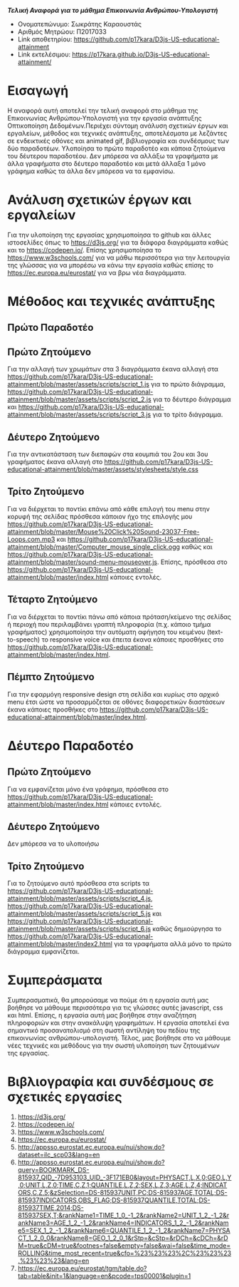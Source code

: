 ***Τελική Αναφορά για το μάθημα Επικοινωνία Ανθρώπου-Υπολογιστή***

* Ονοματεπώνυμο: Σωκράτης Καραουστάς
* Αριθμός Μητρώου: Π2017033
* Link αποθετηρίου: https://github.com/p17kara/D3js-US-educational-attainment
* Link εκτελέσιμου: https://p17kara.github.io/D3js-US-educational-attainment/

# Εισαγωγή
Η αναφορά αυτή αποτελεί την τελική αναφορά στο μάθημα της Επικοινωνίας Ανθρώπου-Υπολογιστή για την εργασία ανάπτυξης Οπτικοποίηση Δεδομένων.Περιέχει σύντομη ανάλυση σχετικών έργων και εργαλείων, μέθοδος και τεχνικές ανάπτυξης, αποτελέσματα με λεζάντες σε ενδεικτικές οθόνες και animated gif, βιβλιογραφία και συνδέσμους των δύο παραδοτέων. Υλοποίησα το πρώτο παραδοτέο και κάποια ζητούμενα του δέυτερου παραδοτέου. Δεν μπόρεσα να αλλάξω τα γραφήματα με άλλα γραφήματα στο δέυτερο παραδοτέο και μετά άλλαξα 1 μόνο γράφημα καθώς τα άλλα δεν μπόρεσα να τα εμφανίσω.

# Ανάλυση σχετικών έργων και εργαλείων
Για την υλοποίηση της εργασίας χρησιμοποίησα το github και άλλες ιστοσελίδες όπως το https://d3js.org/ για τα διάφορα διαγράμματα καθώς και το https://codepen.io/. Επίσης χρησιμοποίησα το https://www.w3schools.com/ για να μάθω περισσότερα για την λειτουργία της γλώσσας για να μπορέσω να κάνω την εργασία καθώς επίσης το https://ec.europa.eu/eurostat/ για να βρω νέα διαγράμματα.

# Μέθοδος και τεχνικές ανάπτυξης
## Πρώτο Παραδοτέο
## Πρώτο Ζητούμενο
Για την αλλαγή των χρωμάτων στα 3 διαγράμματα έκανα αλλαγή στα https://github.com/p17kara/D3js-US-educational-attainment/blob/master/assets/scripts/script_1.js για το πρώτο διάγραμμα, https://github.com/p17kara/D3js-US-educational-attainment/blob/master/assets/scripts/script_2.js για το δέυτερο διάγραμμα και https://github.com/p17kara/D3js-US-educational-attainment/blob/master/assets/scripts/script_3.js για το τρίτο διάγραμμα.


## Δέυτερο Ζητούμενο
Για την αντικατάσταση των διεπαφών στα κουμπιά του 2ου και 3ου γραφήματος έκανα αλλαγή στο https://github.com/p17kara/D3js-US-educational-attainment/blob/master/assets/stylesheets/style.css


## Τρίτο Ζητούμενο
Για να διέρχεται το ποντίκι επάνω από κάθε επιλογή του menu στην κορυφή της σελίδας πρόσθεσα κάποιον ήχο της επιλογής μου https://github.com/p17kara/D3js-US-educational-attainment/blob/master/Mouse%20Click%20Sound-23037-Free-Loops.com.mp3 και https://github.com/p17kara/D3js-US-educational-attainment/blob/master/Computer_mouse_single_click.ogg καθώς και https://github.com/p17kara/D3js-US-educational-attainment/blob/master/sound-menu-mouseover.js. Επίσης, πρόσθεσα στο https://github.com/p17kara/D3js-US-educational-attainment/blob/master/index.html κάποιες εντολές.


## Τέταρτο Ζητούμενο
Για να διέρχεται το ποντίκι πάνω από κάποια πρόταση/κείμενο της σελίδας ή περιοχή που περιλαμβάνει γραπτή πληροφορία (π.χ. κάποιο τμήμα γραφήματος) χρησιμοποίησα την αυτόματη αφήγηση του κειμένου (text-to-speech) το responsive voice και έπειτα έκανα κάποιες προσθήκες στο https://github.com/p17kara/D3js-US-educational-attainment/blob/master/index.html.


## Πέμπτο Ζητούμενο
Για την εφαρμόγη responsive design στη σελίδα και κυρίως στο αρχικό menu έτσι ώστε να προσαρμόζεται σε οθόνες διαφορετικών διαστάσεων έκανα κάποιες προσθήκες στο https://github.com/p17kara/D3js-US-educational-attainment/blob/master/index.html.


# Δέυτερο Παραδοτέο
## Πρώτο Ζητούμενο
Για να εμφανίζεται μόνο ένα γράφημα, πρόσθεσα στο https://github.com/p17kara/D3js-US-educational-attainment/blob/master/index.html κάποιες εντολές.


## Δέυτερο Ζητούμενο
Δεν μπόρεσα να το υλοποιήσω

## Τρίτο Ζητούμενο
Για το ζητούμενο αυτό πρόσθεσα στα scripts τα https://github.com/p17kara/D3js-US-educational-attainment/blob/master/assets/scripts/script_4.js, https://github.com/p17kara/D3js-US-educational-attainment/blob/master/assets/scripts/script_5.js και https://github.com/p17kara/D3js-US-educational-attainment/blob/master/assets/scripts/script_6.js καθώς δημιούργησα το https://github.com/p17kara/D3js-US-educational-attainment/blob/master/index2.html για τα γραφήματα αλλά μόνο το πρώτο διάγραμμα εμφανίζεται.


# Συμπεράσματα
Συμπερασματικά, θα μπορούσαμε να πούμε ότι η εργασία αυτή μας βοήθησε να μάθουμε περισσότερα για τις γλώσσες αυτές javascript, css και html. Επίσης, η εργασία αυτή μας βοήθησε στην αναζήτηση πληροφοριών και στην ανακάλυψη γραφημάτων. Η εργασία αποτελεί ένα σημαντικό προσανατολισμό στη σωστή αντίληψη του πεδίου της επικοινωνίας ανθρώπου-υπολογιστή. Τέλος, μας βοήθησε στο να μάθουμε νέες τεχνικές και μεθόδους για την σωστή υλοποίηση των ζητουμένων της εργασίας.

# Βιβλιογραφία και συνδέσμους σε σχετικές εργασίες
1. https://d3js.org/
2. https://codepen.io/
3. https://www.w3schools.com/
4. https://ec.europa.eu/eurostat/
5. http://appsso.eurostat.ec.europa.eu/nui/show.do?dataset=ilc_scp03&lang=en
6. http://appsso.eurostat.ec.europa.eu/nui/show.do?query=BOOKMARK_DS-815937_QID_-7D953103_UID_-3F171EB0&layout=PHYSACT,L,X,0;GEO,L,Y,0;UNIT,L,Z,0;TIME,C,Z,1;QUANTILE,L,Z,2;SEX,L,Z,3;AGE,L,Z,4;INDICATORS,C,Z,5;&zSelection=DS-815937UNIT,PC;DS-815937AGE,TOTAL;DS-815937INDICATORS,OBS_FLAG;DS-815937QUANTILE,TOTAL;DS-815937TIME,2014;DS-815937SEX,T;&rankName1=TIME_1_0_-1_2&rankName2=UNIT_1_2_-1_2&rankName3=AGE_1_2_-1_2&rankName4=INDICATORS_1_2_-1_2&rankName5=SEX_1_2_-1_2&rankName6=QUANTILE_1_2_-1_2&rankName7=PHYSACT_1_2_0_0&rankName8=GEO_1_2_0_1&rStp=&cStp=&rDCh=&cDCh=&rDM=true&cDM=true&footnes=false&empty=false&wai=false&time_mode=ROLLING&time_most_recent=true&cfo=%23%23%23%2C%23%23%23.%23%23%23&lang=en
7. https://ec.europa.eu/eurostat/tgm/table.do?tab=table&init=1&language=en&pcode=tps00001&plugin=1
